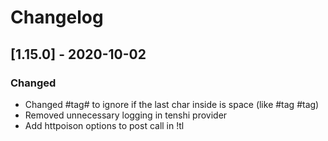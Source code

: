 # Changelog

## [1.15.0] - 2020-10-02
### Changed
- Changed #tag# to ignore if the last char inside is space (like #tag #tag)
- Removed unnecessary logging in tenshi provider
- Add httpoison options to post call in !tl
